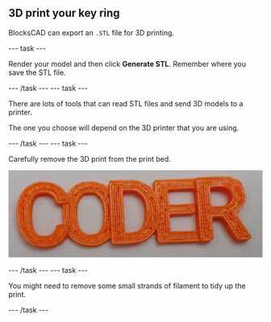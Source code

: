 ## 3D print your key ring

BlocksCAD can export an `.STL` file for 3D printing.

--- task ---

Render your model and then click **Generate STL**. Remember where you save the STL file.

--- /task --- --- task ---

There are lots of tools that can read STL files and send 3D models to a printer.

The one you choose will depend on the 3D printer that you are using.

--- /task --- --- task ---

Carefully remove the 3D print from the print bed.

![screenshot](images/coder-printed.png)

--- /task --- --- task ---

You might need to remove some small strands of filament to tidy up the print.

--- /task ---



